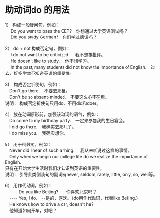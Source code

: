 # 助动词do 的用法
 	
1） 构成一般疑问句，例如：<br>
　 Do you want to pass the CET?　你想通过大学英语测试吗？<br>
　 Did you study German?　你们学过德语吗？<br>
<br>
2） do + not 构成否定句，例如：<br>
　 I do not want to be criticized.　 我不想挨批评。<br>
　 He doesn't like to study.　 他不想学习。<br>
　 In the past, many students did not know the importance of English.　过去，好多学生不知道英语的重要性。<br>
<br>
3)　构成否定祈使句，例如：<br>
　Don't go there.　不要去那里。<br>
　Don't be so absent-minded.　不要这么心不在焉。<br>
说明： 构成否定祈使句只用do，不用did和does。<br>
<br>
4） 放在动词原形前，加强该动词的语气，例如：<br>
　Do come to my birthday party.　一定来参加我的生日宴会。<br>
　I did go there.　我确实去那儿了。<br>
　I do miss you.　我确实想你。<br>
<br>
5） 用于倒装句，例如：<br>
　Never did I hear of such a thing.　 我从未听说过这样的事情。<br>
　Only when we begin our college life do we realize the importance of English.<br>
只有在开始大学生活时我们才认识到英语的重要性。<br>
说明： 引导此类倒装句的副词有never, seldom, rarely, little, only, so, well等。<br>
<br>
6） 用作代动词，例如：<br>
　---- Do you like Beijing?　--你喜欢北京吗？<br>
　---- Yes, I do.　--是的，喜欢。（do用作代动词，代替like Beijing.）<br>
　He knows how to drive a car, doesn't he?<br>
　他知道如何开车，对吧？